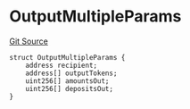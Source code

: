 # OutputMultipleParams
[Git Source](https://github.com/Maia-DAO/test-env-V2/blob/84b5f9e8695c91ddb02f27bb3dfb1c652f55ced4/ulysses-omnichain/MulticallRootRouter.sol)


```solidity
struct OutputMultipleParams {
    address recipient;
    address[] outputTokens;
    uint256[] amountsOut;
    uint256[] depositsOut;
}
```

